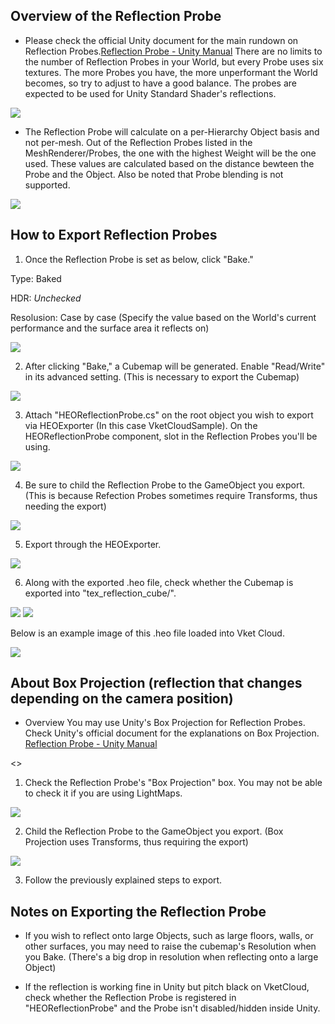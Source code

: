 ## Overview of the Reflection Probe
- Please check the official Unity document for the main rundown on Reflection Probes.[Reflection Probe - Unity Manual](https://docs.unity3d.com/ja/2018.4/Manual/class-ReflectionProbe.html)
There are no limits to the number of Reflection Probes in your World, but every Probe uses six textures. The more Probes you have, the more unperformant the World becomes, so try to adjust to have a good balance. The probes are expected to be used for Unity Standard Shader's reflections.

<img src="img/ReflectionProbeUnityEditor.jpg">

- The Reflection Probe will calculate on a per-Hierarchy Object basis and not per-mesh. Out of the Reflection Probes listed in the MeshRenderer/Probes, the one with the highest Weight will be the one used. These values are calculated based on the distance bewteen the Probe and the Object. Also be noted that Probe blending is not supported.

<img src="img/ReflectionProbeWeight.jpg">

## How to Export Reflection Probes
1. Once the Reflection Probe is set as below, click "Bake."

 Type: Baked <p>
 HDR: *Unchecked* <p>
 Resolusion: Case by case (Specify the value based on the World's current performance and the surface area it reflects on) <p>

<img src="img/ReflectionProbeSetting.jpg">

2. After clicking "Bake," a Cubemap will be generated. Enable "Read/Write" in its advanced setting. (This is necessary to export the Cubemap)

<img src="img/ReflectionProbeReadWriteEnabled.jpg">

3. Attach "HEOReflectionProbe.cs" on the root object you wish to export via HEOExporter (In this case VketCloudSample).
On the HEOReflectionProbe component, slot in the Reflection Probes you'll be using.

<img src="img/ReflectionProbeAttachHEO.jpg">

4. Be sure to child the Reflection Probe to the GameObject you export. (This is because Refection Probes sometimes require Transforms, thus needing the export)

<img src="img/ReflectionProbeAttachAsChild.jpg">

5. Export through the HEOExporter.

<img src="img/ReflectionProbeExportField.jpg">

6. Along with the exported .heo file, check whether the Cubemap is exported into "tex_reflection_cube/".

<img src="img/ReflectionProbeTexReflectionCube.jpg">

<img src="img/ReflectionProbeCubemap.jpg">

Below is an example image of this .heo file loaded into Vket Cloud.

<img src="img/ReflectionProbeSample.jpg">

## About Box Projection (reflection that changes depending on the camera position)
- Overview
You may use Unity's Box Projection for Reflection Probes. Check Unity's official document for the explanations on Box Projection. [Reflection Probe - Unity Manual](https://docs.unity3d.com/ja/2019.4/Manual/class-ReflectionProbe.html)

<<How to Export>>

1. Check the Reflection Probe's "Box Projection" box. You may not be able to check it if you are using LightMaps.
<img src="img/ReflectionProbeBoxProjection.jpg">

2. Child the Reflection Probe to the GameObject you export. (Box Projection uses Transforms, thus requiring the export)
<img src="img/ReflectionProbeAttachAsChild.jpg">

3. Follow the previously explained steps to export.

## Notes on Exporting the Reflection Probe
- If you wish to reflect onto large Objects, such as large floors, walls, or other surfaces, you may need to raise the cubemap's Resolution when you Bake. (There's a big drop in resolution when reflecting onto a large Object)

- If the reflection is working fine in Unity but pitch black on VketCloud, check whether the Reflection Probe is registered in "HEOReflectionProbe" and the Probe isn't disabled/hidden inside Unity.

